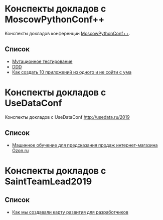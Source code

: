 # Конспекты докладов с MoscowPythonConf++

Конспекты докладов конференции [MoscowPythonConf++](https://conf.python.ru/2019). 

## Список

* [Мутационное тестирование](https://github.com/lananovikova10/conspectus/blob/master/teenagemutantninjaturtles.md)
* [DDD](https://github.com/lananovikova10/conspectus/blob/master/ddd.md)
* [Как создать 10 приложений из одного и не сойти с ума](https://github.com/lananovikova10/conspectus/blob/master/10apps_from_one.md)

# Конспекты докладов с UseDataConf

Конспекты докладов с UseDataConf http://usedata.ru/2019 

## Список

* [Машинное обучение для предсказания продаж интернет-магазина Ozon.ru](https://github.com/lananovikova10/conspectus/blob/master/sales_vanga.md)

# Конспекты докладов с SaintTeamLead2019

## Список

* [Как мы создавали карту развития для разработчиков](https://github.com/lananovikova10/conspectus/blob/master/developers_map.md)



